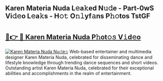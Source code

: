 ## Karen Materia Nuda L𝚎a𝚔ed N𝚞𝚍e - Part-0wS Vi𝚍𝚎o L𝚎a𝚔s - H𝚘𝚝 O𝚗𝚕yf𝚊ns P𝚑𝚘tos TstGF

# <h2><a href="http://kf7g45r.oniu.top/?m=Karen+Materia+Nuda">🔗👉 🔴 Karen Materia Nuda P𝚑ot𝚘𝚜 V𝚒d𝚎o</a></h2>

[![Karen Materia Nuda Nu𝚍e𝚜](https://i.imgur.com/0qMVB7G.gif)](http://kf7g45r.oniu.top/?m=Karen+Materia+Nuda)
Web-based entertainer and multimedia designer Karen Materia Nuda, celebrated for disseminating dance and lifestyle knowledge through trending dance sequences and short videos. Outstanding artist Karen Materia Nuda, celebrated for their exceptional abilities and accomplishments in the realm of entertainment.  

